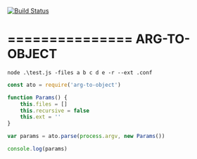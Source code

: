 [![Build Status](https://travis-ci.org/matutter/arg-to-object.svg?branch=master)](https://travis-ci.org/matutter/arg-to-object)

=============== 
 ARG-TO-OBJECT
=============== 


```node .\test.js -files a b c d e -r --ext .conf```

```javascript
const ato = require('arg-to-object')

function Params() {
	this.files = []
	this.recursive = false
	this.ext = ''
}

var params = ato.parse(process.argv, new Params())

console.log(params)
```
